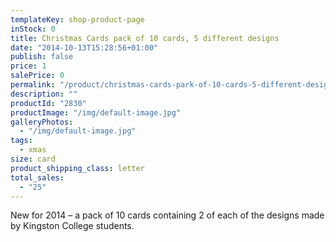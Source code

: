 ```yaml
---
templateKey: shop-product-page
inStock: 0
title: Christmas Cards pack of 10 cards, 5 different designs
date: "2014-10-13T15:28:56+01:00"
publish: false
price: 1
salePrice: 0
permalink: "/product/christmas-cards-park-of-10-cards-5-different-designs"
description: ""
productId: "2830"
productImage: "/img/default-image.jpg"
galleryPhotos:
  - "/img/default-image.jpg"
tags:
  - xmas
size: card
product_shipping_class: letter
total_sales:
  - "25"
---
```


New for 2014 – a pack of 10 cards containing 2 of each of the designs made by Kingston College students.
